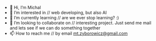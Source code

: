 - 👋 Hi, I’m Michal
- 👀 I’m interested in // web developing, but also AI
- 🌱 I’m currently learning // are we ever stop learning? :)
- 💞️ I’m looking to collaborate on // interesting project. Just send me mail and lets see if we can do something together
- 📫 How to reach me // by email mt.zyborowicz@gmail.com


